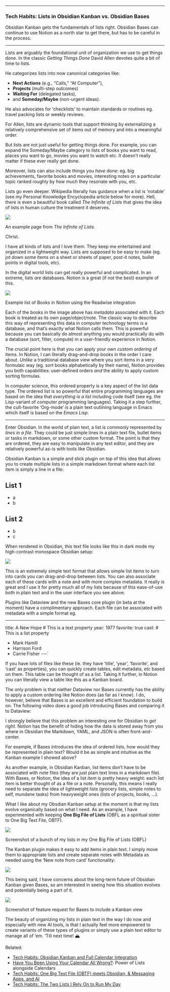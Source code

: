 
----------

### Tech Habits: Lists in Obsidian Kanban vs. Obsidian Bases



Obsidian Kanban gets the fundamentals of lists right. Obsidian Bases can continue to use Notion as a north star to get there, but has to be careful in the process.

----------

Lists are arguably the foundational unit of organization we use to get things done. In the classic  _Getting Things Done_ David Allen devotes quite a bit of time to lists.

He categorizes lists into now canonical categories like:

-   **Next Actions**  (e.g., “Calls,” “At Computer”),
-   **Projects**  (multi-step outcomes)
-   **Waiting For**  (delegated tasks),
-   and  **Someday/Maybe**  (non-urgent ideas).

He also advocates for ‘checklists’ to maintain standards or routines eg. travel packing lists or weekly reviews.

For Allen, lists are dynamic tools that support thinking by externalizing a relatively comprehensive set of items out of memory and into a meaningful order.

But lists are not just useful for getting things done. For example, you can expand the Someday/Maybe category to lists of books you want to read, places you want to go, movies you want to watch etc. It doesn’t really matter if these ever really get done.

Moreover, lists can also include things you  _have_  done: eg. big achievements, favorite books and movies, interesting notes on a particular topic ranked roughly by how much they resonate with you, etc.

Lists go even deeper. Wikipedia literally has guidance when a list is ‘notable’ (see my Personal Knowledge Encyclopedia article below for more). Hell, there is even a beautiful book called  _The Infinite of Lists_ that gives the idea of lists in human culture the treatment it deserves.

![](https://cdn-images-1.medium.com/max/1600/1*tUQ6mB6Pd9bOxhGgBKrDFw.png)

An example page from  _The Infinite of Lists._



Christ.

I have all kinds of lists and I love them. They keep me entertained and organized in a lightweight way. Lists are supposed to be easy to make (eg. jot down some items on a sheet or sheets of paper, post-it notes, bullet points in digital tools, etc).

In the digital world lists can get really powerful and complicated. In an extreme, lists  _are_  databases. Notion is a great (if not the best) example of this.

![](https://cdn-images-1.medium.com/max/1600/1*LG4P8tvFqX3edpKKxU8_eg.png)

Example list of Books in Notion using the Readwise integration

Each of the books in the image above has  _metadata_ associated with it. Each book is treated as its own page/object/note. The classic way to describe this way of representing this data in computer technology terms is a database, and that’s exactly what Notion calls them. This is powerful because you can basically do almost anything you would practically do with a database (sort, filter, compute) in a user-friendly experience in Notion.

The crucial point here is that you can apply your own  _custom ordering_ of items. In Notion, I can literally drag-and-drop books in the order I care about.  _Unlike_  a traditional database view where you sort items in a very formulaic way (eg. sort books alphabetically by their name), Notion provides you both capabilities: user-defined orders  _and_ the ability to apply custom sorting formulas.

In computer science, this ordered property is a key aspect of the list data type. The ordered list is so powerful that entire programming languages are based on the idea that  _everything is a list_ including code itself (see eg. the Lisp-variant of computer programming languages). Taking it a step further, the cult-favorite ‘Org-mode’ is a plain text outlining language in Emacs which itself is based on the  _Emacs Lisp_.

----------

Enter Obsidian. In the world of plain text, a list is commonly represented by  _lines in a file_. They could be just simple lines in a plain text file, bullet items or tasks in markdown, or some other custom format. The point is that they are ordered, they are easy to manipulate in any text editor, and they are relatively powerful as-is with tools like Obsidian.

Obsidian Kanban is a simple and slick plugin on top of this idea that allows you to create multiple lists in a simple markdown format where each list item is simply a line in a file:

## List 1

- a
- b

## List 2

- b
- c

When rendered in Obsidian, this text file looks like this in dark mode my high-contrast monospace Obsidian setup:

![](https://cdn-images-1.medium.com/max/1600/1*kA8YnjQWhz5q9MyQ66smiw.png)

This is an extremely simple text format that allows simple list items to turn into cards you can drag-and-drop between lists. You can also associate each of these cards with a note and with more complex metadata. It really is great and I use it for pretty much all of my lists because of this ease-of-use both in plain text and in the user interface you see above.

Plugins like Dataview and the new Bases core plugin (in beta at the moment) have a complimentary approach. Each file can be associated with metadata with a simple format eg.

---
title: A New Hope # This is a text property
year: 1977
favorite: true
cast: # This is a list property
  - Mark Hamill
  - Harrison Ford
  - Carrie Fisher
---`

If you have lots of files like these (ie. they have ‘title’, ‘year’, ‘favorite’, and ‘cast’ as properties), you can quickly create tables, edit metadata, etc based on them. This table can be thought of as a list. Taking it further, in Notion you can literally view a table like this as a Kanban board.

The only problem is that niether Dataview nor Bases currently has the ability to apply a custom ordering like Notion does (as far as I know). I do, however, believe that Bases is an excellent and efficient foundation to build on. The following video does a good job introducing Bases and comparing it to Dataview:

I strongly believe that this problem an interesting one for Obsidian to  _get right_. Notion has the benefit of hiding how the data is stored away from you where in Obsidian the Markdown, YAML, and JSON is often front-and-center.

For example, if Bases introduces the idea of ordered lists, how would they be represented in plain text? Would it be as simple and intuitive as the Kanban example I showed above?

As another example, in Obsidian Kanban, list items don’t have to be associated with note files (they are just plain text lines in a markdown file). With Bases, or Notion, the idea of a list  _item_  is pretty heavy weight: each list item is better thought of as a file or a note. Personally, this means I really need to separate the idea of lightweight lists (grocery lists, simple notes to self, mundane tasks) from heavyweight ones (lists of projects, books, …).

What I like about my Obsdian Kanban setup at the moment is that my lists evolve organically based on what I need. As an example, I have experimented with keeping  **One Big File of Lists**  (OBFL as a spiritual sister to One Big Text File, OBTF).

![](https://cdn-images-1.medium.com/max/2600/1*BT_ZitPg0k44Wnt5SRJpAw.png)

Screenshot of a bunch of my lists in my One Big File of Lists (OBFL)

The Kanban plugin makes it easy to add items in plain text. I simply move them to appropriate lists and create separate notes with Metadata as needed using the ‘New note from card’ functionality:

![](https://cdn-images-1.medium.com/max/1600/1*_BY27krebVnTGh9fL6AkbA.png)

This being said, I have concerns about the long-term future of Obsidian Kanban given Bases, so am interested in seeing how this situation evolves and potentially being a part of it.

![](https://cdn-images-1.medium.com/max/1600/1*y3JZydVNwx6B5QK3PzGmbQ.png)

Screenshot of feature request for Bases to include a Kanban view

The beauty of organizing my lists in plain text in the way I do now and especially with new AI tools, is that I actually feel more empowered to create variants of these types of plugins or simply use a plain text editor to manage all of ’em. ‘Till next time! 🏔️

Related:

-   [Tech Habits: Obsidian Kanban and Full Calendar Integration](https://medium.com/@geetduggal/tech-habits-obsidian-kanban-and-full-calendar-integration-a05a7ff2d2f6)
-   [Have You Been Using Your Calendar All Wrong?](https://medium.com/@geetduggal/have-you-been-using-your-calendar-all-wrong-9e686de42237): Power of Lists alongside Calendars
-   [Tech Habits: One Big Text File (OBTF) meets Obsidian, & Messaging Apps, and AI](https://medium.com/@geetduggal/tech-habits-one-big-text-file-obtf-meets-obsidian-messaging-apps-and-ai-e12909bf571c)
-   [Tech Habits: The Two Lists I Rely On to Run My Day](https://medium.com/@geetduggal/tech-habits-the-two-lists-i-rely-on-to-run-my-day-469ca249dc9f)
